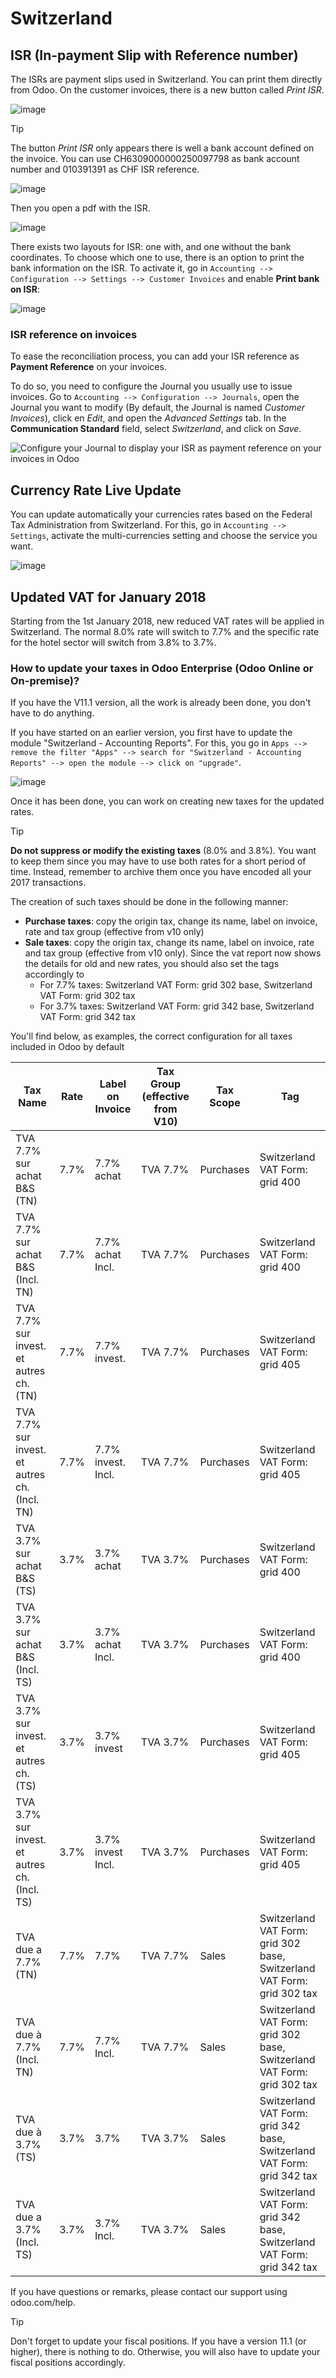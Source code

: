 # Switzerland

## ISR (In-payment Slip with Reference number)

The ISRs are payment slips used in Switzerland. You can print them
directly from Odoo. On the customer invoices, there is a new button
called *Print ISR*.

![image](switzerland/switzerland00.png)

<div class="tip">

<div class="title">

Tip

</div>

The button *Print ISR* only appears there is well a bank account defined
on the invoice. You can use CH6309000000250097798 as bank account number
and 010391391 as CHF ISR reference.

</div>

![image](switzerland/switzerland01.png)

Then you open a pdf with the ISR.

![image](switzerland/switzerland02.png)

There exists two layouts for ISR: one with, and one without the bank
coordinates. To choose which one to use, there is an option to print the
bank information on the ISR. To activate it, go in `Accounting -->
Configuration --> Settings --> Customer Invoices` and enable **Print
bank on ISR**:

![image](switzerland/switzerland03.png)

### ISR reference on invoices

To ease the reconciliation process, you can add your ISR reference as
**Payment Reference** on your invoices.

To do so, you need to configure the Journal you usually use to issue
invoices. Go to `Accounting --> Configuration --> Journals`, open the
Journal you want to modify (By default, the Journal is named *Customer
Invoices*), click en *Edit*, and open the *Advanced Settings* tab. In
the **Communication Standard** field, select *Switzerland*, and click on
*Save*.

![Configure your Journal to display your ISR as payment reference on
your invoices in Odoo](switzerland/switzerland-isr-reference.png)

## Currency Rate Live Update

You can update automatically your currencies rates based on the Federal
Tax Administration from Switzerland. For this, go in `Accounting -->
Settings`, activate the multi-currencies setting and choose the service
you want.

![image](switzerland/switzerland04.png)

## Updated VAT for January 2018

Starting from the 1st January 2018, new reduced VAT rates will be
applied in Switzerland. The normal 8.0% rate will switch to 7.7% and the
specific rate for the hotel sector will switch from 3.8% to 3.7%.

### How to update your taxes in Odoo Enterprise (Odoo Online or On-premise)?

If you have the V11.1 version, all the work is already been done, you
don't have to do anything.

If you have started on an earlier version, you first have to update the
module "Switzerland - Accounting Reports". For this, you go in `Apps -->
remove the filter "Apps" --> search for "Switzerland - Accounting
Reports" --> open the module --> click on "upgrade"`.

![image](switzerland/switzerland05.png)

Once it has been done, you can work on creating new taxes for the
updated rates.

<div class="tip">

<div class="title">

Tip

</div>

**Do not suppress or modify the existing taxes** (8.0% and 3.8%). You
want to keep them since you may have to use both rates for a short
period of time. Instead, remember to archive them once you have encoded
all your 2017 transactions.

</div>

The creation of such taxes should be done in the following manner:

  - **Purchase taxes**: copy the origin tax, change its name, label on
    invoice, rate and tax group (effective from v10 only)
  - **Sale taxes**: copy the origin tax, change its name, label on
    invoice, rate and tax group (effective from v10 only). Since the vat
    report now shows the details for old and new rates, you should also
    set the tags accordingly to
      - For 7.7% taxes: Switzerland VAT Form: grid 302 base, Switzerland
        VAT Form: grid 302 tax
      - For 3.7% taxes: Switzerland VAT Form: grid 342 base, Switzerland
        VAT Form: grid 342 tax

You'll find below, as examples, the correct configuration for all taxes
included in Odoo by default

| **Tax Name**                                  | **Rate** | **Label on Invoice** | **Tax Group (effective from V10)** | **Tax Scope** | **Tag**                                                                 |
| --------------------------------------------- | -------- | -------------------- | ---------------------------------- | ------------- | ----------------------------------------------------------------------- |
| TVA 7.7% sur achat B\&S (TN)                  | 7.7%     | 7.7% achat           | TVA 7.7%                           | Purchases     | Switzerland VAT Form: grid 400                                          |
| TVA 7.7% sur achat B\&S (Incl. TN)            | 7.7%     | 7.7% achat Incl.     | TVA 7.7%                           | Purchases     | Switzerland VAT Form: grid 400                                          |
| TVA 7.7% sur invest. et autres ch. (TN)       | 7.7%     | 7.7% invest.         | TVA 7.7%                           | Purchases     | Switzerland VAT Form: grid 405                                          |
| TVA 7.7% sur invest. et autres ch. (Incl. TN) | 7.7%     | 7.7% invest. Incl.   | TVA 7.7%                           | Purchases     | Switzerland VAT Form: grid 405                                          |
| TVA 3.7% sur achat B\&S (TS)                  | 3.7%     | 3.7% achat           | TVA 3.7%                           | Purchases     | Switzerland VAT Form: grid 400                                          |
| TVA 3.7% sur achat B\&S (Incl. TS)            | 3.7%     | 3.7% achat Incl.     | TVA 3.7%                           | Purchases     | Switzerland VAT Form: grid 400                                          |
| TVA 3.7% sur invest. et autres ch. (TS)       | 3.7%     | 3.7% invest          | TVA 3.7%                           | Purchases     | Switzerland VAT Form: grid 405                                          |
| TVA 3.7% sur invest. et autres ch. (Incl. TS) | 3.7%     | 3.7% invest Incl.    | TVA 3.7%                           | Purchases     | Switzerland VAT Form: grid 405                                          |
| TVA due a 7.7% (TN)                           | 7.7%     | 7.7%                 | TVA 7.7%                           | Sales         | Switzerland VAT Form: grid 302 base, Switzerland VAT Form: grid 302 tax |
| TVA due à 7.7% (Incl. TN)                     | 7.7%     | 7.7% Incl.           | TVA 7.7%                           | Sales         | Switzerland VAT Form: grid 302 base, Switzerland VAT Form: grid 302 tax |
| TVA due à 3.7% (TS)                           | 3.7%     | 3.7%                 | TVA 3.7%                           | Sales         | Switzerland VAT Form: grid 342 base, Switzerland VAT Form: grid 342 tax |
| TVA due a 3.7% (Incl. TS)                     | 3.7%     | 3.7% Incl.           | TVA 3.7%                           | Sales         | Switzerland VAT Form: grid 342 base, Switzerland VAT Form: grid 342 tax |

If you have questions or remarks, please contact our support using
odoo.com/help.

<div class="tip">

<div class="title">

Tip

</div>

Don't forget to update your fiscal positions. If you have a version 11.1
(or higher), there is nothing to do. Otherwise, you will also have to
update your fiscal positions accordingly.

</div>
